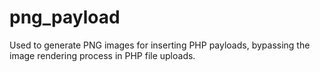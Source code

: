 # png_payload
Used to generate PNG images for inserting PHP payloads, bypassing the image rendering process in PHP file uploads.
